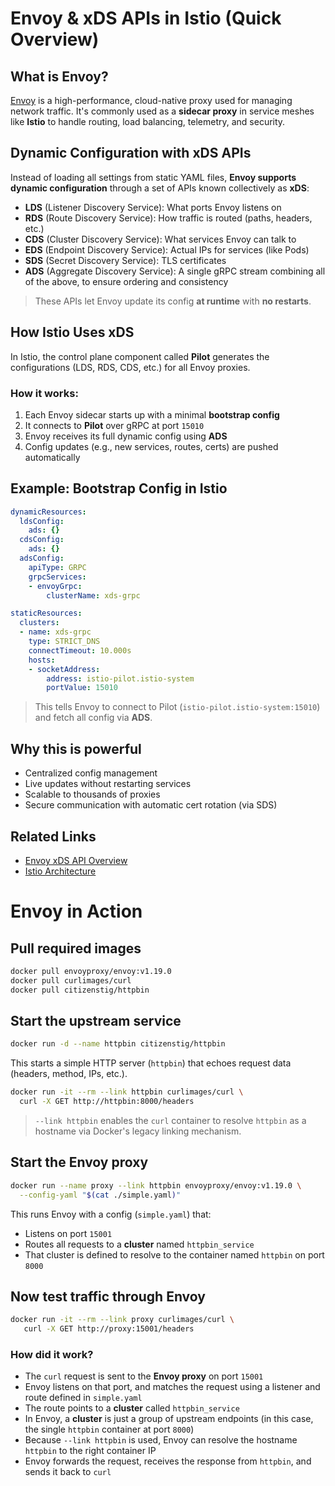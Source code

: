 # Envoy & xDS APIs in Istio (Quick Overview)

## What is Envoy?
[Envoy](https://www.envoyproxy.io/) is a high-performance, cloud-native proxy used for managing network traffic. It's commonly used as a **sidecar proxy** in service meshes like **Istio** to handle routing, load balancing, telemetry, and security.


## Dynamic Configuration with xDS APIs

Instead of loading all settings from static YAML files, **Envoy supports dynamic configuration** through a set of APIs known collectively as **xDS**:

- **LDS** (Listener Discovery Service): What ports Envoy listens on
- **RDS** (Route Discovery Service): How traffic is routed (paths, headers, etc.)
- **CDS** (Cluster Discovery Service): What services Envoy can talk to
- **EDS** (Endpoint Discovery Service): Actual IPs for services (like Pods)
- **SDS** (Secret Discovery Service): TLS certificates
- **ADS** (Aggregate Discovery Service): A single gRPC stream combining all of the above, to ensure ordering and consistency

> These APIs let Envoy update its config **at runtime** with **no restarts**.

## How Istio Uses xDS

In Istio, the control plane component called **Pilot** generates the configurations (LDS, RDS, CDS, etc.) for all Envoy proxies.

### How it works:
1. Each Envoy sidecar starts up with a minimal **bootstrap config**
2. It connects to **Pilot** over gRPC at port `15010`
3. Envoy receives its full dynamic config using **ADS**
4. Config updates (e.g., new services, routes, certs) are pushed automatically

## Example: Bootstrap Config in Istio

```yaml
dynamicResources:
  ldsConfig:
    ads: {}
  cdsConfig:
    ads: {}
  adsConfig:
    apiType: GRPC
    grpcServices:
    - envoyGrpc:
        clusterName: xds-grpc

staticResources:
  clusters:
  - name: xds-grpc
    type: STRICT_DNS
    connectTimeout: 10.000s
    hosts:
    - socketAddress:
        address: istio-pilot.istio-system
        portValue: 15010
````

> This tells Envoy to connect to Pilot (`istio-pilot.istio-system:15010`) and fetch all config via **ADS**.

## Why this is powerful

* Centralized config management
* Live updates without restarting services
* Scalable to thousands of proxies
* Secure communication with automatic cert rotation (via SDS)

## Related Links

* [Envoy xDS API Overview](https://www.envoyproxy.io/docs/envoy/latest/api-docs/xds_protocol)
* [Istio Architecture](https://istio.io/latest/docs/architecture/)

# Envoy in Action

## Pull required images

```bash
docker pull envoyproxy/envoy:v1.19.0
docker pull curlimages/curl
docker pull citizenstig/httpbin
```

## Start the upstream service

```bash
docker run -d --name httpbin citizenstig/httpbin
```

This starts a simple HTTP server (`httpbin`) that echoes request data (headers, method, IPs, etc.).

```bash
docker run -it --rm --link httpbin curlimages/curl \
  curl -X GET http://httpbin:8000/headers
```

> `--link httpbin` enables the `curl` container to resolve `httpbin` as a hostname via Docker's legacy linking mechanism.

## Start the Envoy proxy

```bash
docker run --name proxy --link httpbin envoyproxy/envoy:v1.19.0 \
  --config-yaml "$(cat ./simple.yaml)"
```

This runs Envoy with a config (`simple.yaml`) that:

* Listens on port `15001`
* Routes all requests to a **cluster** named `httpbin_service`
* That cluster is defined to resolve to the container named `httpbin` on port `8000`

## Now test traffic through Envoy

```bash
docker run -it --rm --link proxy curlimages/curl \
   curl -X GET http://proxy:15001/headers
```

### How did it work?

* The `curl` request is sent to the **Envoy proxy** on port `15001`
* Envoy listens on that port, and matches the request using a listener and route defined in `simple.yaml`
* The route points to a **cluster** called `httpbin_service`
* In Envoy, a **cluster** is just a group of upstream endpoints (in this case, the single `httpbin` container at port `8000`)
* Because `--link httpbin` is used, Envoy can resolve the hostname `httpbin` to the right container IP
* Envoy forwards the request, receives the response from `httpbin`, and sends it back to `curl`
